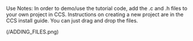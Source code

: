 Use Notes: 
In order to demo/use the tutorial code, add the .c and .h files to your own project in CCS. Instructions on creating a new 
project are in the CCS install guide. You can just drag and drop the files.

(/ADDING_FILES.png)
